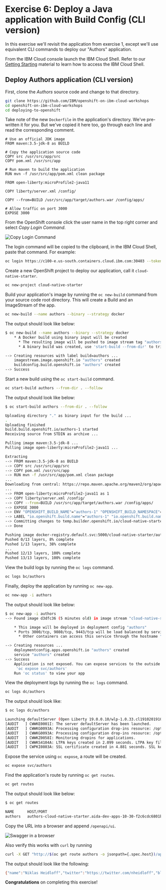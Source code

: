 # Exercise 6: Deploy a Java application with Build Config \(CLI version\)

In this exercise we'll revisit the application from exercise 1, except we'll use equivalent CLI commands to deploy our "Authors" application.

From the IBM Cloud console launch the IBM Cloud Shell. Refer to our [Getting Starting](../getting-started/cloud_shell.md) material to learn how to access the IBM Cloud Shell.

## Deploy Authors application \(CLI version\)

First, clone the _Authors_ source code and change to that directory.

```bash
git clone https://github.com/IBM/openshift-on-ibm-cloud-workshops
cd openshift-on-ibm-cloud-workshops
cd deploying-to-openshift
```

Take note of the new `Dockerfile` in the application's directory. We've pre-written it for you. But we've copied it here too, go through each line and read the corresponding comment.

```text
# Use an official JDK image
FROM maven:3.5-jdk-8 as BUILD

# Copy the application source code
COPY src /usr/src/app/src
COPY pom.xml /usr/src/app

# Run maven to build the application
RUN mvn -f /usr/src/app/pom.xml clean package

FROM open-liberty:microProfile2-java11

COPY liberty/server.xml /config/

COPY --from=BUILD /usr/src/app/target/authors.war /config/apps/

# Allow traffic on port 3000
EXPOSE 3000
```

From the OpenShift console click the user name in the top right corner and select _Copy Login Command_.

![Copy Login Command](../.gitbook/assets/copy-login-command.png)

The login command will be copied to the clipboard, in the IBM Cloud Shell, paste that command. For example:

```bash
oc login https://c100-e.us-south.containers.cloud.ibm.com:30403 --token=jWX7a04tRgpdhW_iofWuHqb_Ygp8fFsUkRjOK7_QyFQ
```

Create a new OpenShift project to deploy our application, call it `cloud-native-starter`.

```bash
oc new-project cloud-native-starter
```

Build your application's image by running the `oc new-build` command from your source code root directory. This will create a Build and an ImageStream of the app.

```bash
oc new-build --name authors --binary --strategy docker
```

The output should look like below:

```bash
$ oc new-build --name authors --binary --strategy docker
    * A Docker build using binary input will be created
      * The resulting image will be pushed to image stream tag "authors:latest"
      * A binary build was created, use 'start-build --from-dir' to trigger a new build

--> Creating resources with label build=authors ...
    imagestream.image.openshift.io "authors" created
    buildconfig.build.openshift.io "authors" created
--> Success
```

Start a new build using the `oc start-build` command.

```bash
oc start-build authors --from-dir . --follow
```

The output should look like below:

```bash
$ oc start-build authors --from-dir . --follow

Uploading directory "." as binary input for the build ...
.
Uploading finished
build.build.openshift.io/authors-1 started
Receiving source from STDIN as archive ...

Pulling image maven:3.5-jdk-8 ...
Pulling image open-liberty:microProfile2-java11 ...

Extracting
--> FROM maven:3.5-jdk-8 as BUILD
--> COPY src /usr/src/app/src
--> COPY pom.xml /usr/src/app
--> RUN mvn -f /usr/src/app/pom.xml clean package
...
Downloading from central: https://repo.maven.apache.org/maven2/org/apache/maven/plugins/maven-clean-plugin/2.5/maven-clean-plugin-2.5.pom
...
--> FROM open-liberty:microProfile2-java11 as 1
--> COPY liberty/server.xml /config/
--> COPY --from=BUILD /usr/src/app/target/authors.war /config/apps/
--> EXPOSE 3000
--> ENV "OPENSHIFT_BUILD_NAME"="authors-1" "OPENSHIFT_BUILD_NAMESPACE"="cloud-native-starter"
--> LABEL "io.openshift.build.name"="authors-1" "io.openshift.build.namespace"="cloud-native-starter"
--> Committing changes to temp.builder.openshift.io/cloud-native-starter/authors-1:534cb12a ...
--> Done

Pushing image docker-registry.default.svc:5000/cloud-native-starter/authors:latest ...
Pushed 0/13 layers, 8% complete
Pushed 1/13 layers, 38% complete
...
Pushed 12/13 layers, 100% complete
Pushed 13/13 layers, 100% complete
```

View the build logs by running the `oc logs` command.

```bash
oc logs bc/authors
```

Finally, deploy the application by running `oc new-app`.

```bash
oc new-app -i authors
```

The output should look like below:

```bash
$ oc new-app -i authors
--> Found image d3dfc36 (5 minutes old) in image stream "cloud-native-starter/authors" under tag "latest" for "authors"

    * This image will be deployed in deployment config "authors"
    * Ports 3000/tcp, 9080/tcp, 9443/tcp will be load balanced by service "authors"
      * Other containers can access this service through the hostname "authors"

--> Creating resources ...
    deploymentconfig.apps.openshift.io "authors" created
    service "authors" created
--> Success
    Application is not exposed. You can expose services to the outside world by executing one or more of the commands below:
     'oc expose svc/authors'
    Run 'oc status' to view your app
```

View the deployment logs by running the `oc logs` command.

```bash
oc logs dc/authors
```

The output should look like:

```bash
$ oc logs dc/authors

Launching defaultServer (Open Liberty 19.0.0.10/wlp-1.0.33.cl191020191002-0300) on Eclipse OpenJ9 VM, version 11.0.4+11 (en_US)
[AUDIT   ] CWWKE0001I: The server defaultServer has been launched.
[AUDIT   ] CWWKG0093A: Processing configuration drop-ins resource: /opt/ol/wlp/usr/servers/defaultServer/configDropins/defaults/keystore.xml
[AUDIT   ] CWWKG0093A: Processing configuration drop-ins resource: /opt/ol/wlp/usr/servers/defaultServer/configDropins/defaults/open-default-port.xml
[AUDIT   ] CWWKZ0058I: Monitoring dropins for applications.
[AUDIT   ] CWWKS4104A: LTPA keys created in 2.099 seconds. LTPA key file: /opt/ol/wlp/output/defaultServer/resources/security/ltpa.keys
[AUDIT   ] CWPKI0803A: SSL certificate created in 4.881 seconds. SSL key file: /opt/ol/wlp/output/defaultServer/resources/security/key.p12
```

Expose the service using `oc expose`, a route will be created.

```bash
oc expose svc/authors
```

Find the application's route by running `oc get routes`.

```bash
oc get routes
```

The output should look like below:

```bash
$ oc get routes

NAME      HOST/PORT                                                                                                                    PATH      SERVICES   PORT       TERMINATION   WILDCARD
authors   authors-cloud-native-starter.aida-dev-apps-10-30-f2c6cdc6801be85fd188b09d006f13e3-0001.us-south.containers.appdomain.cloud             authors    3000-tcp                 None
```

Copy the URL into a browser and append `/openapi/ui`.

![Swagger in a browser](../.gitbook/assets/assets_-LtBxDkdPh1ZKmLAzW5v_-LtiA8xoR9evM5RpWqWE_-LtiEitfev7y0iBe0AoE_image.png)

Also verify this works with `curl` by running

```bash
curl -X GET "http://$(oc get route authors -o jsonpath={.spec.host})/api/v1/getauthor?name=Niklas%20Heidloff" -H "accept: application/json"
```

The output should look like the following:

```bash
{"name":"Niklas Heidloff","twitter":"https://twitter.com/nheidloff","blog":"http://heidloff.net"}
```

**Congratulations** on completing this exercise!

